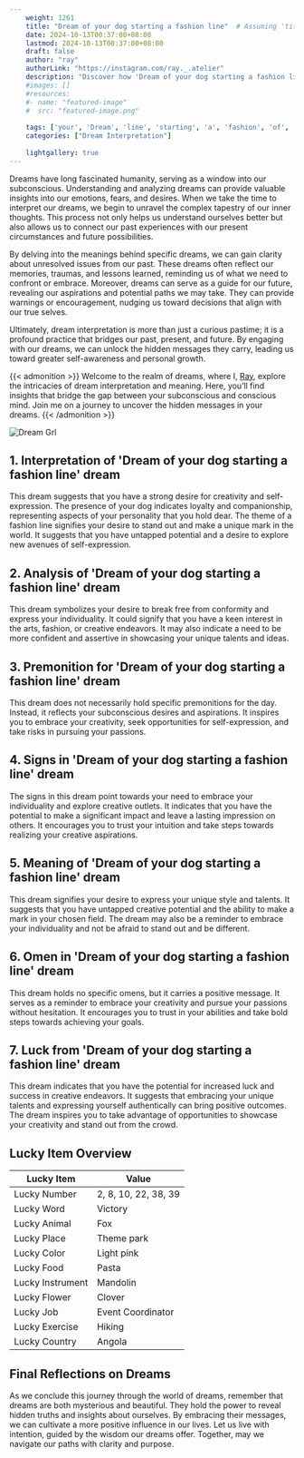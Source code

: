```yaml
---
    weight: 1261
    title: "Dream of your dog starting a fashion line"  # Assuming 'title' column exists
    date: 2024-10-13T00:37:00+08:00
    lastmod: 2024-10-13T00:37:00+08:00
    draft: false
    author: "ray"
    authorLink: "https://instagram.com/ray._.atelier"
    description: "Discover how 'Dream of your dog starting a fashion line' can interpret your future and uncover its significant meanings in your life."
    #images: []
    #resources:
    #- name: "featured-image"
    #  src: "featured-image.png"
    
    tags: ['your', 'Dream', 'line', 'starting', 'a', 'fashion', 'of', 'dog']
    categories: ["Dream Interpretation"]
    
    lightgallery: true
---
```

    
Dreams have long fascinated humanity, serving as a window into our subconscious. Understanding and analyzing dreams can provide valuable insights into our emotions, fears, and desires. When we take the time to interpret our dreams, we begin to unravel the complex tapestry of our inner thoughts. This process not only helps us understand ourselves better but also allows us to connect our past experiences with our present circumstances and future possibilities.

By delving into the meanings behind specific dreams, we can gain clarity about unresolved issues from our past. These dreams often reflect our memories, traumas, and lessons learned, reminding us of what we need to confront or embrace. Moreover, dreams can serve as a guide for our future, revealing our aspirations and potential paths we may take. They can provide warnings or encouragement, nudging us toward decisions that align with our true selves.

Ultimately, dream interpretation is more than just a curious pastime; it is a profound practice that bridges our past, present, and future. By engaging with our dreams, we can unlock the hidden messages they carry, leading us toward greater self-awareness and personal growth.

{{< admonition >}}
Welcome to the realm of dreams, where I, [Ray](https://instagram.com/ray._.atelier), explore the intricacies of dream interpretation and meaning. Here, you’ll find insights that bridge the gap between your subconscious and conscious mind. Join me on a journey to uncover the hidden messages in your dreams.
{{< /admonition >}}

![Dream Grl](https://cdn.pixabay.com/photo/2017/11/02/03/35/gothic-2910057_1280.jpg "Dream Grl")

## 1. Interpretation of 'Dream of your dog starting a fashion line' dream
 This dream suggests that you have a strong desire for creativity and self-expression. The presence of your dog indicates loyalty and companionship, representing aspects of your personality that you hold dear. The theme of a fashion line signifies your desire to stand out and make a unique mark in the world. It suggests that you have untapped potential and a desire to explore new avenues of self-expression.

## 2. Analysis of 'Dream of your dog starting a fashion line' dream
 This dream symbolizes your desire to break free from conformity and express your individuality. It could signify that you have a keen interest in the arts, fashion, or creative endeavors. It may also indicate a need to be more confident and assertive in showcasing your unique talents and ideas.

## 3. Premonition for 'Dream of your dog starting a fashion line' dream
 This dream does not necessarily hold specific premonitions for the day. Instead, it reflects your subconscious desires and aspirations. It inspires you to embrace your creativity, seek opportunities for self-expression, and take risks in pursuing your passions.

## 4. Signs in 'Dream of your dog starting a fashion line' dream
 The signs in this dream point towards your need to embrace your individuality and explore creative outlets. It indicates that you have the potential to make a significant impact and leave a lasting impression on others. It encourages you to trust your intuition and take steps towards realizing your creative aspirations.

## 5. Meaning of 'Dream of your dog starting a fashion line' dream
 This dream signifies your desire to express your unique style and talents. It suggests that you have untapped creative potential and the ability to make a mark in your chosen field. The dream may also be a reminder to embrace your individuality and not be afraid to stand out and be different.

## 6. Omen in 'Dream of your dog starting a fashion line' dream
 This dream holds no specific omens, but it carries a positive message. It serves as a reminder to embrace your creativity and pursue your passions without hesitation. It encourages you to trust in your abilities and take bold steps towards achieving your goals.

## 7. Luck from 'Dream of your dog starting a fashion line' dream
 This dream indicates that you have the potential for increased luck and success in creative endeavors. It suggests that embracing your unique talents and expressing yourself authentically can bring positive outcomes. The dream inspires you to take advantage of opportunities to showcase your creativity and stand out from the crowd.

## Lucky Item Overview
| Lucky Item          | Value              |
|---------------|--------------------|
| Lucky Number        | 2, 8, 10, 22, 38, 39  |
| Lucky Word          | Victory |
| Lucky Animal        | Fox |
| Lucky Place         | Theme park     |
| Lucky Color         | Light pink     |
| Lucky Food          | Pasta      |
| Lucky Instrument    | Mandolin |
| Lucky Flower        | Clover    |
| Lucky Job           | Event Coordinator       |
| Lucky Exercise      | Hiking  |
| Lucky Country       | Angola    |


##  Final Reflections on Dreams

As we conclude this journey through the world of dreams, remember that dreams are both mysterious and beautiful. They hold the power to reveal hidden truths and insights about ourselves. By embracing their messages, we can cultivate a more positive influence in our lives. Let us live with intention, guided by the wisdom our dreams offer. Together, may we navigate our paths with clarity and purpose.
